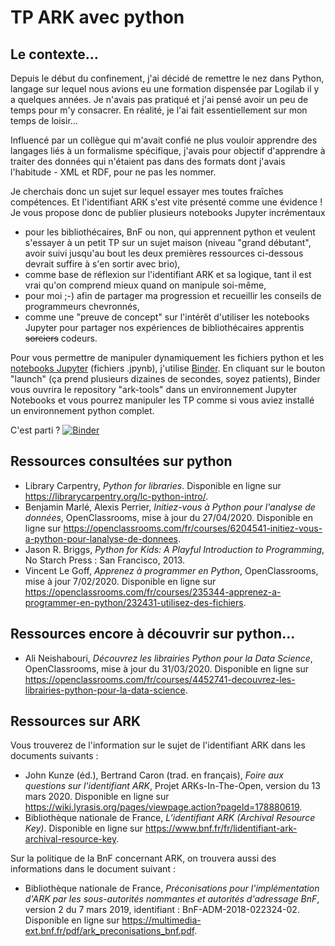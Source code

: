 # TP ARK avec python

## Le contexte...
Depuis le début du confinement, j'ai décidé de remettre le nez dans Python, langage sur lequel nous avions eu une formation dispensée par Logilab il y a quelques années. Je n'avais pas pratiqué et j'ai pensé avoir un peu de temps pour m'y consacrer. En réalité, je l'ai fait essentiellement sur mon temps de loisir...

Influencé par un collègue qui m'avait confié ne plus vouloir apprendre des langages liés à un formalisme spécifique, j'avais pour objectif d'apprendre à traiter des données qui n'étaient pas dans des formats dont j'avais l'habitude - XML et RDF, pour ne pas les nommer.

Je cherchais donc un sujet sur lequel essayer mes toutes fraîches compétences. Et l'identifiant ARK s'est vite présenté comme une évidence ! Je vous propose donc de publier plusieurs notebooks Jupyter incrémentaux
* pour les bibliothécaires, BnF ou non, qui apprennent python et veulent s'essayer à un petit TP sur un sujet maison (niveau "grand débutant", avoir suivi jusqu'au bout les deux premières ressources ci-dessous devrait suffire à s'en sortir avec brio),
* comme base de réflexion sur l'identifiant ARK et sa logique, tant il est vrai qu'on comprend mieux quand on manipule soi-même,
* pour moi ;-) afin de partager ma progression et recueillir les conseils de programmeurs chevronnés,
* comme une "preuve de concept" sur l'intérêt d'utiliser les notebooks Jupyter pour partager nos expériences de bibliothécaires apprentis ~~sorciers~~ codeurs.

Pour vous permettre de manipuler dynamiquement les fichiers python et les [notebooks Jupyter](https://fr.wikipedia.org/wiki/Jupyter) (fichiers .jpynb), j'utilise [Binder](https://mybinder.org/). En cliquant sur le bouton "launch" (ça prend plusieurs dizaines de secondes, soyez patients), Binder vous ouvrira le repository "ark-tools" dans un environnement Jupyter Notebooks et vous pourrez manipuler les TP comme si vous aviez installé un environnement python complet.

C'est parti ? [![Binder](https://mybinder.org/badge_logo.svg)](https://mybinder.org/v2/gh/BertrandCaron/ark-tools/master)

## Ressources consultées sur python

* Library Carpentry, _Python for libraries_. Disponible en ligne sur https://librarycarpentry.org/lc-python-intro/.
* Benjamin Marlé, Alexis Perrier, _Initiez-vous à Python pour l'analyse de données_, OpenClassrooms, mise à jour du 27/04/2020. Disponible en ligne sur https://openclassrooms.com/fr/courses/6204541-initiez-vous-a-python-pour-lanalyse-de-donnees. 
* Jason R. Briggs, _Python for Kids: A Playful Introduction to Programming_, No Starch Press : San Francisco, 2013.
* Vincent Le Goff, _Apprenez à programmer en Python_, OpenClassrooms, mise à jour 7/02/2020. Disponible en ligne sur https://openclassrooms.com/fr/courses/235344-apprenez-a-programmer-en-python/232431-utilisez-des-fichiers. 

## Ressources encore à découvrir sur python...

* Ali Neishabouri, _Découvrez les librairies Python pour la Data Science_, OpenClassrooms, mise à jour du 31/03/2020. Disponible en ligne sur https://openclassrooms.com/fr/courses/4452741-decouvrez-les-librairies-python-pour-la-data-science.

## Ressources sur ARK

Vous trouverez de l'information sur le sujet de l'identifiant ARK dans les documents suivants :
* John Kunze (éd.), Bertrand Caron (trad. en français), _Foire aux questions sur l'identifiant ARK_, Projet ARKs-In-The-Open, version du 13 mars 2020. Disponible en ligne sur https://wiki.lyrasis.org/pages/viewpage.action?pageId=178880619.
* Bibliothèque nationale de France, _L’identifiant ARK (Archival Resource Key)_. Disponible en ligne sur https://www.bnf.fr/fr/lidentifiant-ark-archival-resource-key.

Sur la politique de la BnF concernant ARK, on trouvera aussi des informations dans le document suivant :
* Bibliothèque nationale de France, _Préconisations pour l'implémentation d'ARK par les sous-autorités nommantes et autorités d'adressage BnF_, version 2 du 7 mars 2019, identifiant : BnF-ADM-2018-022324-02. Disponible en ligne sur https://multimedia-ext.bnf.fr/pdf/ark_preconisations_bnf.pdf.
